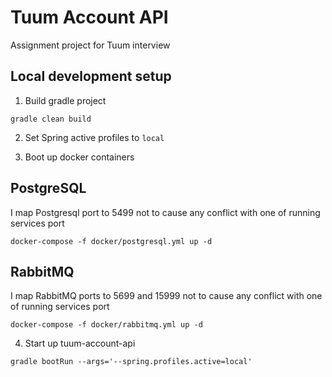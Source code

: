 # Tuum Account API

Assignment project for Tuum interview

## Local development setup

1. Build gradle project

`gradle clean build`

2. Set Spring active profiles to `local`

3. Boot up docker containers

## PostgreSQL

I map Postgresql port to 5499 not to cause any conflict with one of running services port

`docker-compose -f docker/postgresql.yml up -d`

## RabbitMQ

I map RabbitMQ ports to 5699 and 15999 not to cause any conflict with one of running services port

`docker-compose -f docker/rabbitmq.yml up -d`

4. Start up tuum-account-api

`gradle bootRun --args='--spring.profiles.active=local'`